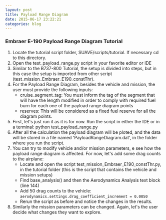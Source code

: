 ```yaml
---
layout: post
title: Payload Range Diagram
date: 2015-06-17 23:22:21
categories: blog
---
```


### Embraer E-190 Payload Range Diagram Tutorial
1. Locate the tutorial script folder, SUAVE/scripts/tutorial. If necessary cd to this directory.
2. Open the test_payload_range.py script in your favorite editor or IDE
3. Similar to the B737-800 Tutorial, the setup is divided into steps, but in this case the setup is imported from other script (test_mission_Embraer_E190_constThr).
4. For the Payload Range Diagram, besides the vehicle and mission, the user must provide the following inputs:
	* cruise_segment_tag: You must inform the tag of the segment that will have the length modified in order to comply with required fuel burn for each one of the payload range diagram points
	* reserves: This will be considered as a fixed fuel reserve for all the diagram points.
5. First, let's just run it as it is for now. Run the script in either the IDE or in a terminal: python test_payload_range.py
6. After all the calculation the payload diagram will be ploted, and the data will be stored in a file named 'PayloadRangeDiagram.dat', in the folder where you run the script.
7. You can try to modify vehicle and/or mission parameters, e see how the payload range diagram is affected. For now, let's add some drag counts to the airplane:
	* Locate and open the script test_mission_Embraer_E190_constThr.py, in the tutorial folder (this is the script that contains the vehicle and mission setups)
	* Find base_analysis() and then the Aerodynamics Analysis text block (line 144) 
	* Add 50 drag counts to the vehicle: ```aerodynamics.settings.drag_coefficient_increment = 0.0050```
	* Rerun the script as before and notice the changes in the results.
8. Similarly the mission parameters can be changed. Again, let's the user decide what changes they want to explore.

